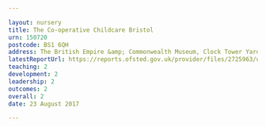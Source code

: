 ```yaml
---

layout: nursery
title: The Co-operative Childcare Bristol
urn: 150720
postcode: BS1 6QH
address: The British Empire &amp; Commonwealth Museum, Clock Tower Yard, Temple Meads, BRISTOL, BS1 6QH
latestReportUrl: https://reports.ofsted.gov.uk/provider/files/2725963/urn/150720.pdf
teaching: 2
development: 2
leadership: 2
outcomes: 2
overall: 2
date: 23 August 2017

---
```

